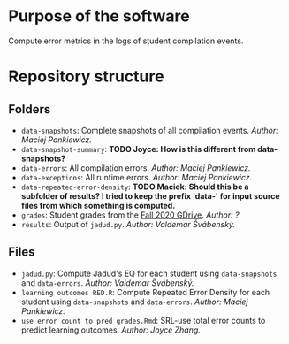 # Purpose of the software

Compute error metrics in the logs of student compilation events.

# Repository structure

## Folders

* `data-snapshots`: Complete snapshots of all compilation events. *Author: Maciej Pankiewicz.*
* `data-snapshot-summary`: **TODO Joyce: How is this different from data-snapshots?**
* `data-errors`: All compilation errors. *Author: Maciej Pankiewicz.*
* `data-exceptions`: All runtime errors. *Author: Maciej Pankiewicz.*
* `data-repeated-error-density`: **TODO Maciek: Should this be a subfolder of results? I tried to keep the prefix 'data-' for input source files from which something is computed.**
* `grades`: Student grades from the [Fall 2020 GDrive](https://drive.google.com/drive/u/0/folders/1eh1Vf5ACLN-tuK9S20iOSHv9_PAN4MKX). *Author: ?*
* `results`: Output of `jadud.py`. *Author: Valdemar Švábenský.*

## Files

* `jadud.py`: Compute Jadud's EQ for each student using `data-snapshots` and `data-errors`. *Author: Valdemar Švábenský.*
* `learning outcomes RED.R`: Compute Repeated Error Density for each student using `data-snapshots` and `data-errors`. *Author: Maciej Pankiewicz.*
* `use error count to pred grades.Rmd`: SRL-use total error counts to predict learning outcomes. *Author: Joyce Zhang.*
